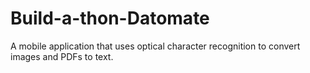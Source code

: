 # Build-a-thon-Datomate
A mobile application that uses optical character recognition to convert images and PDFs to text.
